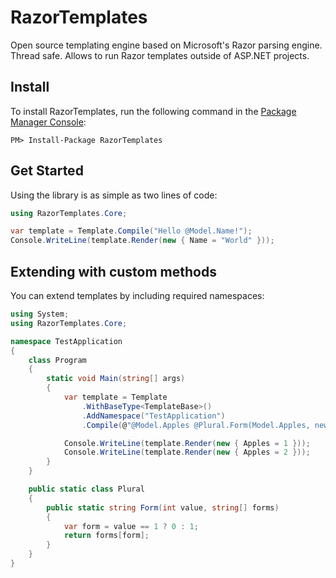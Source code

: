 RazorTemplates
==============

Open source templating engine based on Microsoft's Razor parsing engine. Thread safe. Allows to run Razor templates outside of ASP.NET projects.

## Install ##

To install RazorTemplates, run the following command in the [Package Manager Console](http://docs.nuget.org/docs/start-here/using-the-package-manager-console):
```
PM> Install-Package RazorTemplates
```

## Get Started ##

Using the library is as simple as two lines of code:

```csharp
using RazorTemplates.Core;

var template = Template.Compile("Hello @Model.Name!");
Console.WriteLine(template.Render(new { Name = "World" }));
```

## Extending with custom methods ##

You can extend templates by including required namespaces:

```csharp
using System;
using RazorTemplates.Core;

namespace TestApplication
{
    class Program
    {
        static void Main(string[] args)
        {
            var template = Template
                .WithBaseType<TemplateBase>()
                .AddNamespace("TestApplication")
                .Compile(@"@Model.Apples @Plural.Form(Model.Apples, new [] { ""apple"", ""apples"" }) in the box.");

            Console.WriteLine(template.Render(new { Apples = 1 }));
            Console.WriteLine(template.Render(new { Apples = 2 }));
        }
    }

    public static class Plural
    {
        public static string Form(int value, string[] forms)
        {
            var form = value == 1 ? 0 : 1;
            return forms[form];
        }
    }
}
```
